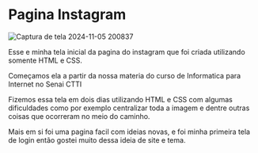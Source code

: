 # Pagina Instagram

![Captura de tela 2024-11-05 200837](https://github.com/user-attachments/assets/407cbd6d-ab14-4216-8ef2-a5edcd927714)

Esse e minha tela inicial da pagina do instagram que foi criada utilizando somente HTML e CSS.

Começamos ela a partir da nossa materia do curso de Informatica para Internet no Senai CTTI

Fizemos essa tela em dois dias utilizando HTML e CSS com algumas dificuldades como por exemplo centralizar toda a imagem e dentre outras coisas que ocorreram no meio do caminho.

Mais em si foi uma pagina facil com ideias novas, e foi minha primeira tela de login então gostei muito dessa ideia de site e tema.

